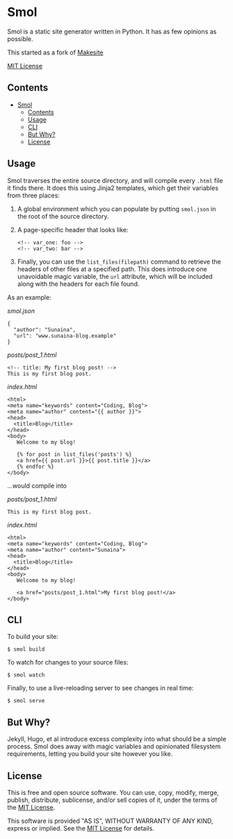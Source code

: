 Smol
====

Smol is a static site generator written in Python. It has as few opinions as possible.

This started as a fork of [Makesite](https://github.com/sunainapai/makesite)

[MIT License](LICENSE.md)

Contents
--------

- [Smol](#smol)
  - [Contents](#contents)
  - [Usage](#usage)
  - [CLI](#cli)
  - [But Why?](#but-why)
  - [License](#license)


Usage
------------

Smol traverses the entire source directory, and will compile every `.html` file it finds there. It does this using Jinja2 templates, which get their variables from three places:

1. A global environment which you can populate by putting `smol.json` in the root of the source directory.
2. A page-specific header that looks like:

   ```
   <!-- var_one: foo -->
   <!-- var_two: bar -->
   ```

3. Finally, you can use the `list_files(filepath)` command to retrieve the headers of other files at a specified path. This does introduce one unavoidable magic variable, the `url` attribute, which will be included along with the headers for each file found.

As an example:

*smol.json*
```
{
  "author": "Sunaina",
  "url": "www.sunaina-blog.example"
}
```

*posts/post_1.html*
```
<!-- title: My first blog post! -->
This is my first blog post.
```

*index.html*
```
<html>
<meta name="keywords" content="Coding, Blog">
<meta name="author" content="{{ author }}">
<head>
  <title>Blog</title>
</head>
<body>
   Welcome to my blog!

   {% for post in list_files('posts') %}
   <a href={{ post.url }}>{{ post.title }}</a>
   {% endfor %}
</body>
```

...would compile into

*posts/post_1.html*
```
This is my first blog post.
```

*index.html*
```
<html>
<meta name="keywords" content="Coding, Blog">
<meta name="author" content="Sunaina">
<head>
  <title>Blog</title>
</head>
<body>
   Welcome to my blog!

   <a href="posts/post_1.html">My first blog post!</a>
</body>
```

CLI
---

To build your site:

`$ smol build`

To watch for changes to your source files:

`$ smol watch`

Finally, to use a live-reloading server to see changes in real time:

`$ smol serve`

But Why?
--------

Jekyll, Hugo, et al introduce excess complexity into what should be a simple process. Smol does away with magic variables and opinionated filesystem requirements, letting you build your site however you like.


License
-------

This is free and open source software. You can use, copy, modify,
merge, publish, distribute, sublicense, and/or sell copies of it,
under the terms of the [MIT License](LICENSE.md).

This software is provided "AS IS", WITHOUT WARRANTY OF ANY KIND,
express or implied. See the [MIT License](LICENSE.md) for details.